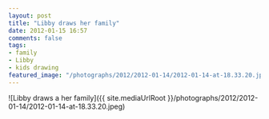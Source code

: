 ```yaml
---
layout: post
title: "Libby draws her family"
date: 2012-01-15 16:57
comments: false
tags: 
- family
- Libby
- kids drawing
featured_image: "/photographs/2012/2012-01-14/2012-01-14-at-18.33.20.jpeg"
---
```

![Libby draws a her family]({{ site.mediaUrlRoot }}/photographs/2012/2012-01-14/2012-01-14-at-18.33.20.jpeg)


